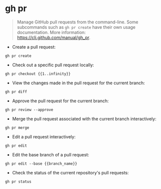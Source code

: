# gh pr

> Manage GitHub pull requests from the command-line.
> Some subcommands such as `gh pr create` have their own usage documentation.
> More information: <https://cli.github.com/manual/gh_pr>.

- Create a pull request:

`gh pr create`

- Check out a specific pull request locally:

`gh pr checkout {{1..infinity}}`

- View the changes made in the pull request for the current branch:

`gh pr diff`

- Approve the pull request for the current branch:

`gh pr review --approve`

- Merge the pull request associated with the current branch interactively:

`gh pr merge`

- Edit a pull request interactively:

`gh pr edit`

- Edit the base branch of a pull request:

`gh pr edit --base {{branch_name}}`

- Check the status of the current repository's pull requests:

`gh pr status`
